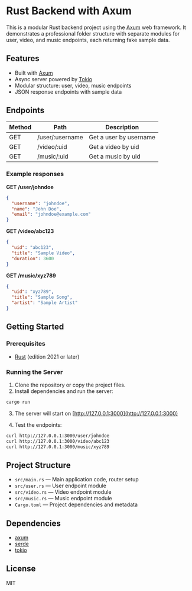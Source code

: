 # Rust Backend with Axum

This is a modular Rust backend project using the [Axum](https://github.com/tokio-rs/axum) web framework. It demonstrates a professional folder structure with separate modules for user, video, and music endpoints, each returning fake sample data.

## Features
- Built with [Axum](https://github.com/tokio-rs/axum)
- Async server powered by [Tokio](https://tokio.rs/)
- Modular structure: user, video, music endpoints
- JSON response endpoints with sample data

## Endpoints

| Method | Path                  | Description                        |
|--------|-----------------------|------------------------------------|
| GET    | /user/:username       | Get a user by username             |
| GET    | /video/:uid           | Get a video by uid                 |
| GET    | /music/:uid           | Get a music by uid                 |

### Example responses

**GET /user/johndoe**
```json
{
  "username": "johndoe",
  "name": "John Doe",
  "email": "johndoe@example.com"
}
```

**GET /video/abc123**
```json
{
  "uid": "abc123",
  "title": "Sample Video",
  "duration": 3600
}
```

**GET /music/xyz789**
```json
{
  "uid": "xyz789",
  "title": "Sample Song",
  "artist": "Sample Artist"
}
```

## Getting Started

### Prerequisites
- [Rust](https://www.rust-lang.org/tools/install) (edition 2021 or later)

### Running the Server

1. Clone the repository or copy the project files.
2. Install dependencies and run the server:

```bash
cargo run
```

3. The server will start on [http://127.0.0.1:3000](http://127.0.0.1:3000)

4. Test the endpoints:

```bash
curl http://127.0.0.1:3000/user/johndoe
curl http://127.0.0.1:3000/video/abc123
curl http://127.0.0.1:3000/music/xyz789
```

## Project Structure

- `src/main.rs` — Main application code, router setup
- `src/user.rs` — User endpoint module
- `src/video.rs` — Video endpoint module
- `src/music.rs` — Music endpoint module
- `Cargo.toml` — Project dependencies and metadata

## Dependencies
- [axum](https://crates.io/crates/axum)
- [serde](https://crates.io/crates/serde)
- [tokio](https://crates.io/crates/tokio)

## License

MIT
